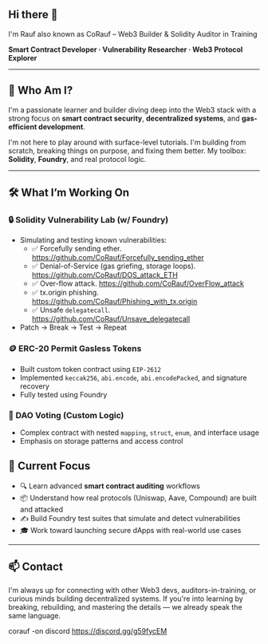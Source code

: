 ## Hi there 👋

I'm Rauf also known as CoRauf – Web3 Builder & Solidity Auditor in Training

**Smart Contract Developer · Vulnerability Researcher · Web3 Protocol Explorer**

---

## 🧠 Who Am I?

I'm a passionate learner and builder diving deep into the Web3 stack with a strong focus on **smart contract security**, **decentralized systems**, and **gas-efficient development**.

I'm not here to play around with surface-level tutorials. I'm building from scratch, breaking things on purpose, and fixing them better. My toolbox: **Solidity**, **Foundry**, and real protocol logic.

---

## 🛠️ What I’m Working On

### 🔒 Solidity Vulnerability Lab (w/ Foundry)
- Simulating and testing known vulnerabilities:
  - ✅ Forcefully sending ether.   https://github.com/CoRauf/Forcefully_sending_ether
  - ✅ Denial-of-Service (gas griefing, storage loops). https://github.com/CoRauf/DOS_attack_ETH
  - ✅ Over-flow attack.  https://github.com/CoRauf/OverFlow_attack
  - ✅ tx.origin phishing. https://github.com/CoRauf/Phishing_with_tx.origin
  - ✅ Unsafe `delegatecall`. https://github.com/CoRauf/Unsave_delegatecall
- Patch → Break → Test → Repeat

### 🪙 ERC-20 Permit Gasless Tokens
- Built custom token contract using `EIP-2612`
- Implemented `keccak256`, `abi.encode`, `abi.encodePacked`, and signature recovery
- Fully tested using Foundry

### 🧠 DAO Voting (Custom Logic)
- Complex contract with nested `mapping`, `struct`, `enum`, and interface usage
- Emphasis on storage patterns and access control

##

## 🎯 Current Focus

- 🔍 Learn advanced **smart contract auditing** workflows
- 📦 Understand how real protocols (Uniswap, Aave, Compound) are built and attacked
- ✍️ Build Foundry test suites that simulate and detect vulnerabilities
- 🎓 Work toward launching secure dApps with real-world use cases

---

## 📫 Contact

I'm always up for connecting with other Web3 devs, auditors-in-training, or curious minds building decentralized systems. If you're into learning by breaking, rebuilding, and mastering the details — we already speak the same language.

corauf -on discord
https://discord.gg/g59fycEM
